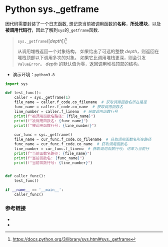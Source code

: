 # Python sys._getframe

因代码需要封装了一个日志函数, 想记录当前被调用函数的**名称**，**所处模块**，以及**被调用代码行**，因此了解到`sys`的`_getframe`函数.

> `sys._getframe`([*depth*])[^链接1]
>
> 从调用堆栈返回一个对象结构。 如果给出了可选的整数 *depth*，则返回在堆栈顶部以下调用多次的对象。 如果它比调用堆栈更深，则会引发 `ValueError`。 *depth* 的默认值为零，返回调用堆栈顶部的结构。

- 演示环境：`python3.8`

```python
import sys

def test_func():
    caller = sys._getframe(1)
    file_name = caller.f_code.co_filename  # 获取调用函数名所在路径
    func_name = caller.f_code.co_name  # 获取调用函数名
    line_number = caller.f_lineno  # 获取调用函数行号
    print(f"被调用函数名路径: {file_name}")
    print(f"被调用函数名: {func_name}")
    print(f"被调用函数行号: {line_number}")
    
    cur_func = sys._getframe()
    file_name = cur_func.f_code.co_filename  # 获取调用函数名所在路径
    func_name = cur_func.f_code.co_name  # 获取调用函数名
    line_number = cur_func.f_lineno  # 获取调用函数行号; 结果为当前行
    print(f"当前函数名路径: {file_name}")
    print(f"当前函数名: {func_name}")
    print(f"当前函数行号: {line_number}")


def caller_func():
    test_func()

if __name__ == '__main__':
    caller_func()
```



### 参考链接

- [^链接1]: https://docs.python.org/3/library/sys.html#sys._getframe

- [^链接2]: https://docs.python.org/3/library/sys.html

